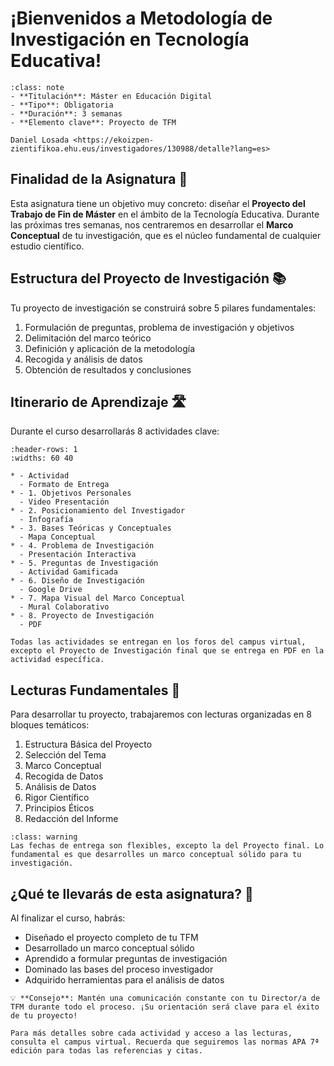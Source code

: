 # ¡Bienvenidos a Metodología de Investigación en Tecnología Educativa!

```{admonition} Información Básica
:class: note
- **Titulación**: Máster en Educación Digital
- **Tipo**: Obligatoria
- **Duración**: 3 semanas
- **Elemento clave**: Proyecto de TFM
```

`Daniel Losada <https://ekoizpen-zientifikoa.ehu.eus/investigadores/130988/detalle?lang=es>`

## Finalidad de la Asignatura 🎯

Esta asignatura tiene un objetivo muy concreto: diseñar el **Proyecto del Trabajo de Fin de Máster** en el ámbito de la Tecnología Educativa. Durante las próximas tres semanas, nos centraremos en desarrollar el **Marco Conceptual** de tu investigación, que es el núcleo fundamental de cualquier estudio científico.

## Estructura del Proyecto de Investigación 📚

Tu proyecto de investigación se construirá sobre 5 pilares fundamentales:

1. Formulación de preguntas, problema de investigación y objetivos
2. Delimitación del marco teórico
3. Definición y aplicación de la metodología
4. Recogida y análisis de datos
5. Obtención de resultados y conclusiones

## Itinerario de Aprendizaje 🛣️

Durante el curso desarrollarás 8 actividades clave:

```{list-table}
:header-rows: 1
:widths: 60 40

* - Actividad
  - Formato de Entrega
* - 1. Objetivos Personales
  - Video Presentación
* - 2. Posicionamiento del Investigador
  - Infografía
* - 3. Bases Teóricas y Conceptuales
  - Mapa Conceptual
* - 4. Problema de Investigación
  - Presentación Interactiva
* - 5. Preguntas de Investigación
  - Actividad Gamificada
* - 6. Diseño de Investigación
  - Google Drive
* - 7. Mapa Visual del Marco Conceptual
  - Mural Colaborativo
* - 8. Proyecto de Investigación
  - PDF
```

```{note}
Todas las actividades se entregan en los foros del campus virtual, excepto el Proyecto de Investigación final que se entrega en PDF en la actividad específica.
```

## Lecturas Fundamentales 📖

Para desarrollar tu proyecto, trabajaremos con lecturas organizadas en 8 bloques temáticos:

1. Estructura Básica del Proyecto
2. Selección del Tema
3. Marco Conceptual
4. Recogida de Datos
5. Análisis de Datos
6. Rigor Científico
7. Principios Éticos
8. Redacción del Informe

```{admonition} ¡Importante!
:class: warning
Las fechas de entrega son flexibles, excepto la del Proyecto final. Lo fundamental es que desarrolles un marco conceptual sólido para tu investigación.
```

## ¿Qué te llevarás de esta asignatura? 🌟

Al finalizar el curso, habrás:
- Diseñado el proyecto completo de tu TFM
- Desarrollado un marco conceptual sólido
- Aprendido a formular preguntas de investigación
- Dominado las bases del proceso investigador
- Adquirido herramientas para el análisis de datos

```{tip}
💡 **Consejo**: Mantén una comunicación constante con tu Director/a de TFM durante todo el proceso. ¡Su orientación será clave para el éxito de tu proyecto!
```

```{seealso}
Para más detalles sobre cada actividad y acceso a las lecturas, consulta el campus virtual. Recuerda que seguiremos las normas APA 7ª edición para todas las referencias y citas.
```


